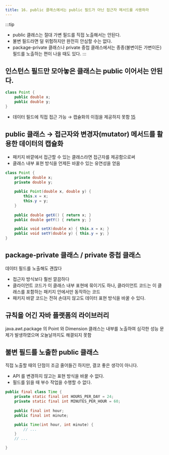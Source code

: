 ```yaml
---
title: 16. public 클래스에서는 public 필드가 아닌 접근자 메서드를 사용하라
---
```

:::tip
- public 클래스는 절대 가변 필드를 직접 노출해서는 안된다.
- 불변 필드라면 덜 위험하지만 완전히 안심할 수는 없다.
- package-private 클래스나 private 중첩 클래스에서는 종종(불변이든 가변이든) 필드를 노출하는 편이 나을 때도 있다.
:::

## 인스턴스 필드만 모아놓은 클래스는 public 이어서는 안된다.
```java
class Point {
    public double x;
    public double y;
}
```
- 데이터 필드에 직접 접근 가능 → 캡슐화의 이점을 제공하지 못함 [15](/docs/java/effective-java/ch4/ITEM15)

## public 클래스 → 접근자와 변경자(mutator) 메서드를 활용한 데이터의 캡슐화
- 패키지 바깥에서 접근할 수 있는 클래스라면 접근자를 제공함으로써 
- 클래스 내부 표현 방식을 언제든 바꿀수 있는 유연성을 얻음
```java
class Point {
    private double x;
    private double y;
    
    public Point(double x, double y) {
        this.x = x;
        this.y = y;
    }
    
    public double getX() { return x; }
    public double getY() { return y; }

    public void setX(double x) { this.x = x; }
    public void setY(double y) { this.y = y; }
}
```

## package-private 클래스 / private 중첩 클래스
데이터 필드를 노출해도 괜찮다
- 접근자 방식보다 훨씬 깔끔하다
- 클라이언트 코드가 이 클래스 내부 표현에 묶이기도 하나, 클라이언트 코드는 이 클래스를 포함하는 패키지 안에서만 동작하는 코드
- 패키지 바깥 코드는 전혀 손대지 않고도 데이터 표현 방식을 바꿀 수 있다.

## 규칙을 어긴 자바 플랫폼의 라이브러리
java.awt.package 의 Point 와 Dimension 클래스는 내부를 노출하여 심각한 성능 문제가 발생하였으며
오늘날까지도 해결되지 못함

## 불변 필드를 노출한 public 클래스
직접 노출할 때의 단점이 조금 줄어들긴 하지만, 결코 좋은 생각이 아니다.

- API 를 변경하지 않고는 표현 방식을 바꿀 수 없다.
- 필드를 읽을 때 부수 작업을 수행할 수 없다.

```java
public final class Time {
    private static final int HOURS_PER_DAY = 24;
    private static final int MINUTES_PER_HOUR = 60;
    
    public final int hour;
    public final int minute;

    public Time(int hour, int minute) {
        // ...
    }
    // ...

}
```
